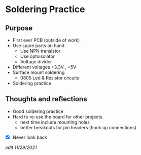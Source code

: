 # Soldering Practice
## Purpose
- First ever PCB (outside of work)
- Use spare parts on hand
  - Use NPN transistor
  - Use optoisolator
  - Voltage divider
- Different voltages +3.3V , +5V
- Surface mount soldering
  - 0805 Led & Resistor circuits
- Soldering practice

## Thoughts and reflections
- Good soldering practice
- Hard to re-use the board for other projects
  - next time include mounting holes
  - better breakouts for pin headers (hook up connections)
- [x] Never look back

*edit 11/29/2021*
